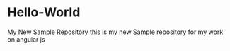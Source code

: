 # Hello-World
My New Sample  Repository 
this is my new Sample repository for my work on angular js 
